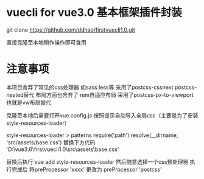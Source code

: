 # vuecli for vue3.0 基本框架插件封装

git clone https://github.com/ddhao/firstvuecli1.0.git

直接克隆至本地稍作操作即可食用

# 注意事项

本项目舍弃了常见的css处理器 如sass less等 采用了postcss-cssnext postcss-nested替代
布局方面也舍弃了 rem自适应布局 采用了postcss-px-to-viewport 也就是vw布局替代

克隆至本地后需要打开vue.config.js 按照提示自动导入全局css（主要是为了安装style-resources-loader）

style-resources-loader > patterns
require('path').resolve(__dirname, 'src/assets/base.css') 替换下方代码
'D:\\vue3.0\\firstvuecli1.0\\src\\assets\\base.css' 

替换后执行 vue add style-resources-loader 然后随意选择一个css预处理器
执行完成后 将preProcessor 'xxxx' 更改为 preProcessor 'postcss'